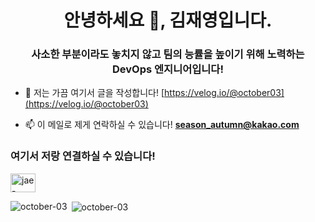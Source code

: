 <h1 align="center">안녕하세요 👋, 김재영입니다.</h1>
<h3 align="center">사소한 부분이라도 놓치지 않고 팀의 능률을 높이기 위해 노력하는 DevOps 엔지니어입니다!</h3>

<!-- - 👨‍💻 제 자세한 정보는 여기서 얻을 수 있습니다! [https://october03.dev](https://october03.dev) -->

- 📝 저는 가끔 여기서 글을 작성합니다! [https://velog.io/@october03](https://velog.io/@october03)

- 📫 이 메일로 제게 연락하실 수 있습니다! **season_autumn@kakao.com**

<h3 align="left">여기서 저랑 연결하실 수 있습니다!</h3>
<p align="left">
<a href="https://linkedin.com/in/jae-young-kim-761408220" target="blank"><img align="center" src="https://raw.githubusercontent.com/rahuldkjain/github-profile-readme-generator/master/src/images/icons/Social/linked-in-alt.svg" alt="jae-young-kim-761408220" height="30" width="40" /></a>
</p>


<p><img align="left" src="https://github-readme-stats.vercel.app/api/top-langs?username=october-03&show_icons=true&locale=en&layout=compact" alt="october-03" /></p>  


<p>&nbsp;<img align="center" src="https://github-readme-stats.vercel.app/api?username=october-03&show_icons=true&locale=en" alt="october-03" /></p>  
